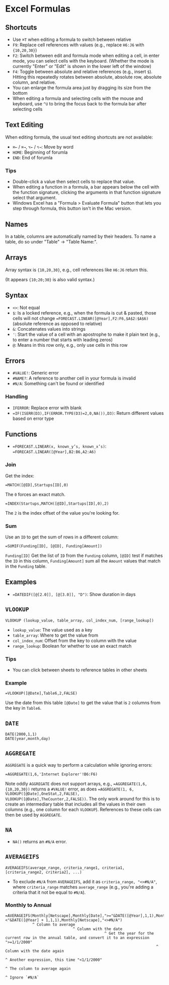 # Excel Formulas

## Shortcuts

- Use `⌘T` when editing a formula to switch between relative
- `F9`: Replace cell references with values (e.g., replace `H6:J6` with `{10,20,30}`)
- `F2`: Switch between edit and formula mode when editing a cell, in enter mode, you can select cells with the keyboard. (Whether the mode is currently "Enter" or "Edit" is shown in the lower left of the window)
- `F4`: Toggle between absolute and relative references (e.g., insert `$`). Hitting this repeatedly rotates between absolute, absolute row, absolute column, and relative.
- You can enlarge the formula area just by dragging its size from the bottom
- When editing a formula and selecting cells with the mouse and keyboard, use `^U` to bring the focus back to the formula bar after selecting cells

## Text Editing

When editing formula, the usual text editing shortcuts are not available:

- `⌘←` / `⌘→`, `⌥←` / `⌥→`: Move by word
- `HOME`: Beginning of forumla
- `END`: End of forumla

### Tips

- Double-click a value then select cells to replace that value.
- When editing a function in a formula, a bar appears below the cell with the function signature, clicking the arguments in that function signature select that argument.
- Windows Excel has a "Formula > Evaluate Formula" button that lets you step through formula, this button isn't in the Mac version.

## Names

In a table, columns are automatically named by their headers. To name a table, do so under "Table" -> "Table Name:".

## Arrays

Array syntax is `{10,20,30}`, e.g., cell references like `H6:J6` return this.

(It appears `{10;20;30}` is also valid syntax.)

## Syntax

- `<>`: Not equal
- `$`: Is a locked reference, e.g., when the formula is cut & pasted, those cells will not change `=FORECAST.LINEAR([@Year],F2:F6,$A$2:$A$6)`(absolute reference as opposed to relative)
- `&`: Concatenates values into strings
- `'`: Start the value of a cell with an apostrophe to make it plain text (e.g., to enter a number that starts with leading zeros)
- `@`: Means in this row only, e.g., only use cells in this row

## Errors

- `#VALUE!`: Generic error
- `#NAME?`: A reference to another cell in your formula is invalid
- `#N/A`: Something can't be found or identified

### Handling

- `IFERROR`: Replace error with blank
- `=IF(ISERR(D3),IF(ERROR.TYPE(D3)=2,0,NA()),D3)`: Return different values based on error type

## Functions

- `=FORECAST.LINEAR(x, known_y’s, known_x’s)`: `=FORECAST.LINEAR([@Year],B2:B6,A2:A6)`

### Join

Get the index:

    =MATCH([@ID],Startups[ID],0)

The `0` forces an exact match.

    =INDEX(Startups,MATCH([@ID],Startups[ID],0),2)

The `2` is the index offset of the value you're looking for.

### Sum

Use an `ID` to get the sum of rows in a different column:

    =SUMIF(Funding[ID], [@ID], Funding[Amount])

`Funding[ID]` Get the list of `ID` from the `Funding` column, `[@ID]` test if matches the `ID` in this column, `Funding[Amount]` sum all the `Amount` values that match in the `Funding` table.

## Examples

- `=DATEDIF([@[2.0]], [@[3.0]], "D")`: Show duration in days

## `VLOOKUP`

    VLOOKUP (lookup_value, table_array, col_index_num, [range_lookup])

- `lookup_value`: The value used as a key
- `table_array`: Where to get the value from
- `col_index_num`: Offset from the key to column with the value
- `range_lookup`: Boolean for whether to use an exact match

### Tips

- You can click between sheets to reference tables in other sheets

### Example

    =VLOOKUP([@Date],Table6,2,FALSE)

Use the date from this table `[@Date]` to get the value that is `2` columns from the key in `Table6`.

## `DATE`

    DATE(2000,1,1)
    DATE(year,month,day)

## `AGGREGATE`

`AGGREGATE` is a quick way to perform a calculation while ignoring errors:

    =AGGREGATE(1,6,'Internet Explorer'!B6:F6)

Note oddly `AGGREGATE` does not support arrays, e.g., `=AGGREGATE(1,6,{10,20,30})` returns a `#VALUE!` error, as does `=AGGREGATE(1, 6, VLOOKUP([@Date],OneStat,2,FALSE), VLOOKUP([@Date],TheCounter,2,FALSE))`. The only work around for this is to create an intermediary table that includes all the values in their own columns (e.g., one column for each `VLOOKUP`). References to these cells can then be used by `AGGREGATE`.

## `NA`

- `NA()` returns an `#N/A` error.

## `AVERAGEIFS`

    AVERAGEIFS(average_range, criteria_range1, criteria1, [criteria_range2, criteria2], ...)

- To exclude `#N/A` from `AVERAGEIFS`, add it as `criteria_range, "<>#N/A"`, where `criteria_range` matches `average_range` (e.g., you're adding a criteria that it not be equal to `#N/A`).

### Monthly to Annual

    =AVERAGEIFS(Monthly[Netscape],Monthly[Date],">="&DATE([@Year],1,1),Monthly[Netscape],"<"&DATE([@Year] + 1,1,1),Monthly[Netscape],"<>#N/A")
                ^ Column to average
                                  ^ Column with the date
                                                ^ Get the year for the current row in the annual table, and convert it to an expression ">=1/1/2000"
                                                                       ^ Column with the date again
                                                                                         ^ Another expression, this time "<1/1/2000"
                                                                                                                   ^ The column to average again
                                                                                                                                     ^ Ignore `#N/A`
